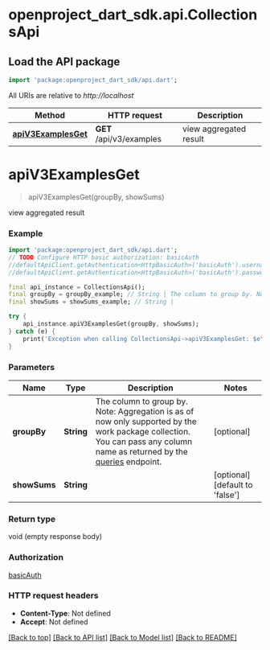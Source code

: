 # openproject_dart_sdk.api.CollectionsApi

## Load the API package
```dart
import 'package:openproject_dart_sdk/api.dart';
```

All URIs are relative to *http://localhost*

Method | HTTP request | Description
------------- | ------------- | -------------
[**apiV3ExamplesGet**](CollectionsApi.md#apiV3ExamplesGet) | **GET** /api/v3/examples | view aggregated result


# **apiV3ExamplesGet**
> apiV3ExamplesGet(groupBy, showSums)

view aggregated result

### Example 
```dart
import 'package:openproject_dart_sdk/api.dart';
// TODO Configure HTTP basic authorization: basicAuth
//defaultApiClient.getAuthentication<HttpBasicAuth>('basicAuth').username = 'YOUR_USERNAME'
//defaultApiClient.getAuthentication<HttpBasicAuth>('basicAuth').password = 'YOUR_PASSWORD';

final api_instance = CollectionsApi();
final groupBy = groupBy_example; // String | The column to group by. Note: Aggregation is as of now only supported by the work package collection. You can pass any column name as returned by the [queries](#queries) endpoint.
final showSums = showSums_example; // String | 

try { 
    api_instance.apiV3ExamplesGet(groupBy, showSums);
} catch (e) {
    print('Exception when calling CollectionsApi->apiV3ExamplesGet: $e\n');
}
```

### Parameters

Name | Type | Description  | Notes
------------- | ------------- | ------------- | -------------
 **groupBy** | **String**| The column to group by. Note: Aggregation is as of now only supported by the work package collection. You can pass any column name as returned by the [queries](#queries) endpoint. | [optional] 
 **showSums** | **String**|  | [optional] [default to 'false']

### Return type

void (empty response body)

### Authorization

[basicAuth](../README.md#basicAuth)

### HTTP request headers

 - **Content-Type**: Not defined
 - **Accept**: Not defined

[[Back to top]](#) [[Back to API list]](../README.md#documentation-for-api-endpoints) [[Back to Model list]](../README.md#documentation-for-models) [[Back to README]](../README.md)

